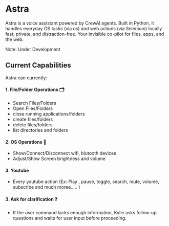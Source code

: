 # Astra
Astra is a voice assistant powered by CrewAI agents. Built in Python, it handles everyday OS tasks (via os) and web actions (via Selenium) locally fast, private, and distraction-free. Your invisible co-pilot for files, apps, and the web.

Note: Under Development

## Current Capabilities

Astra can currently:

#### 1. File/Folder Operations 🗂️
  - Search Files/Folders 
  - Open Files/Folders
  - close running applications/folders
  - create files/folders
  - delete files/folders
  - list directories and folders

#### 2. OS Operations 📲
  - Show/Connect/Disconnect wifi, blutooth devices
  - Adjust/Show Screen brightness and volume

#### 3. Youtube 
  - Every youtube action (Ex: Play , pause, toggle, search, mute, volume, subscribe and much moree..... )

#### 3. Ask for clarification ❓
  - If the user command lacks enough information, Kylie asks follow-up questions and waits for user input before proceeding.




